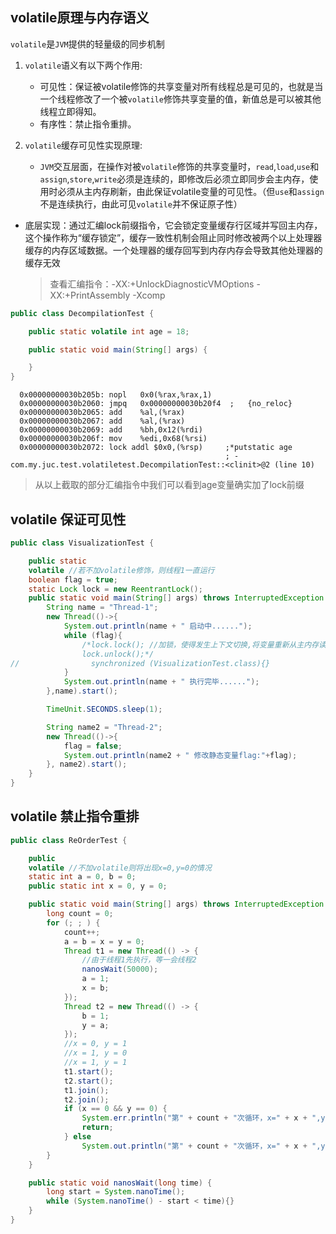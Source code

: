 ## volatile原理与内存语义

`volatile`是`JVM`提供的轻量级的同步机制

1. `volatile`语义有以下两个作用:
   - 可见性：保证被volatile修饰的共享变量对所有线程总是可见的，也就是当一个线程修改了一个被`volatile`修饰共享变量的值，新值总是可以被其他线程立即得知。
   - 有序性：禁止指令重排。

2. `volatile`缓存可见性实现原理:
   - `JVM`交互层面，在操作对被`volatile`修饰的共享变量时，`read`,`load`,`use`和`assign`,`store`,`write`必须是连续的，即修改后必须立即同步会主内存，使用时必须从主内存刷新，由此保证volatile变量的可见性。（但`use`和`assign`不是连续执行，由此可见`volatile`并不保证原子性）
- 底层实现：通过汇编lock前缀指令，它会锁定变量缓存行区域并写回主内存，这个操作称为“缓存锁定”，缓存一致性机制会阻止同时修改被两个以上处理器缓存的内存区域数据。一个处理器的缓存回写到内存内存会导致其他处理器的缓存无效
   
   > 查看汇编指令：-XX:+UnlockDiagnosticVMOptions -XX:+PrintAssembly -Xcomp

```java
public class DecompilationTest {

    public static volatile int age = 18;

    public static void main(String[] args) {

    }
}
```

```properties
  0x00000000030b205b: nopl   0x0(%rax,%rax,1)
  0x00000000030b2060: jmpq   0x00000000030b20f4  ;   {no_reloc}
  0x00000000030b2065: add    %al,(%rax)
  0x00000000030b2067: add    %al,(%rax)
  0x00000000030b2069: add    %bh,0x12(%rdi)
  0x00000000030b206f: mov    %edi,0x68(%rsi)
  0x00000000030b2072: lock addl $0x0,(%rsp)     ;*putstatic age
                                                ; - com.my.juc.test.volatiletest.DecompilationTest::<clinit>@2 (line 10)
```

> 从以上截取的部分汇编指令中我们可以看到age变量确实加了lock前缀

## volatile 保证可见性

```java
public class VisualizationTest {

    public static
    volatile //若不加volatile修饰，则线程1一直运行
    boolean flag = true;
    static Lock lock = new ReentrantLock();
    public static void main(String[] args) throws InterruptedException {
        String name = "Thread-1";
        new Thread(()->{
            System.out.println(name + " 启动中......");
            while (flag){
                /*lock.lock(); //加锁，使得发生上下文切换,将变量重新从主内存读取
                lock.unlock();*/
//                synchronized (VisualizationTest.class){}
            }
            System.out.println(name + " 执行完毕......");
        },name).start();

        TimeUnit.SECONDS.sleep(1);

        String name2 = "Thread-2";
        new Thread(()->{
            flag = false;
            System.out.println(name2 + " 修改静态变量flag:"+flag);
        }, name2).start();
    }
}
```

## volatile 禁止指令重排

```java
public class ReOrderTest {

    public 
    volatile //不加volatile则将出现x=0,y=0的情况 
    static int a = 0, b = 0;
    public static int x = 0, y = 0;

    public static void main(String[] args) throws InterruptedException {
        long count = 0;
        for (; ; ) {
            count++;
            a = b = x = y = 0;
            Thread t1 = new Thread(() -> {
                //由于线程1先执行，等一会线程2
                nanosWait(50000);
                a = 1;
                x = b;
            });
            Thread t2 = new Thread(() -> {
                b = 1;
                y = a;
            });
            //x = 0, y = 1
            //x = 1, y = 0
            //x = 1, y = 1
            t1.start();
            t2.start();
            t1.join();
            t2.join();
            if (x == 0 && y == 0) {
                System.err.println("第" + count + "次循环，x=" + x + ",y=" + y);
                return;
            } else
                System.out.println("第" + count + "次循环，x=" + x + ",y=" + y);
        }
    }

    public static void nanosWait(long time) {
        long start = System.nanoTime();
        while (System.nanoTime() - start < time){}
    }
}
```

